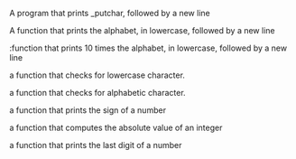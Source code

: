 A program that prints _putchar, followed by a new line

A function that prints the alphabet, in lowercase, followed by a new line

:function that prints 10 times the alphabet, in lowercase, followed by a new line

a function that checks for lowercase character.

a function that checks for alphabetic character.

a function that prints the sign of a number

a function that computes the absolute value of an integer

a function that prints the last digit of a number
